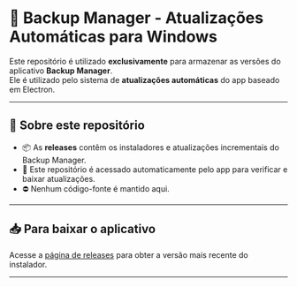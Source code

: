 # 🔄 Backup Manager - Atualizações Automáticas para Windows

Este repositório é utilizado **exclusivamente** para armazenar as versões do aplicativo **Backup Manager**.  
Ele é utilizado pelo sistema de **atualizações automáticas** do app baseado em Electron.

---

## 🚀 Sobre este repositório

- 📦 As **releases** contêm os instaladores e atualizações incrementais do Backup Manager.
- 🔧 Este repositório é acessado automaticamente pelo app para verificar e baixar atualizações.
- ⛔ Nenhum código-fonte é mantido aqui.

---

## 📥 Para baixar o aplicativo

Acesse a [página de releases](https://github.com/Wanderson-rpf/publicBackupManagerRepo/releases) para obter a versão mais recente do instalador.

---


